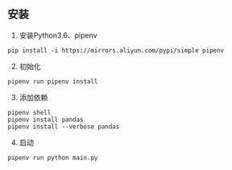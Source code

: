## 安装
1. 安装Python3.6、pipenv
```shell
pip install -i https://mirrors.aliyun.com/pypi/simple pipenv
```
2. 初始化
```shell
pipenv run pipenv install
```
3. 添加依赖
```shell
pipenv shell
pipenv install pandas
pipenv install --verbose pandas
```
4. 启动
```shell
pipenv run python main.py
```